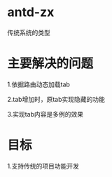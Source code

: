 # antd-zx
传统系统的类型

# 主要解决的问题

  1.依据路由动态加载tab
  
  2.tab增加时，原tab实现隐藏的功能
  
  3.实现tab内容是多例的效果
  
# 目标

  1.支持传统的项目功能开发
